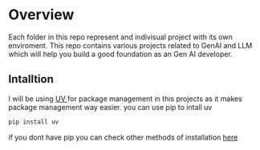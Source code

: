 # Overview

Each folder in this repo represent and indivisual project with its own enviroment. This repo contains various projects related to GenAI and LLM which will help you build a good foundation as an Gen AI developer.

## Intalltion

I will be using [UV ](https://docs.astral.sh/uv/)for package management in this projects as it makes package management way easier. you can use pip to intall uv

```bash
pip install uv
```

if you dont have pip you can check other methods of installation [here](https://docs.astral.sh/uv/getting-started/installation/)

